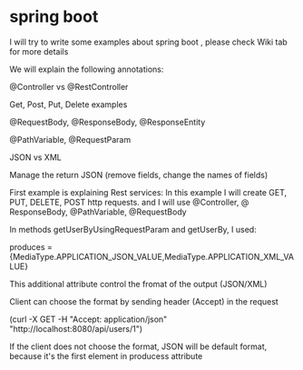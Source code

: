 # spring boot
I will try to write some examples about spring boot , please check Wiki tab for more details

We will explain the following annotations:

@Controller vs @RestController

Get, Post, Put, Delete examples

@RequestBody, @ResponseBody, @ResponseEntity

@PathVariable, @RequestParam

JSON vs XML

Manage the return JSON (remove fields, change the names of fields)

First example is explaining Rest services: In this example I will create GET, PUT, DELETE, POST http requests.
and I will use @Controller, @ ResponseBody, @PathVariable, @RequestBody

In methods getUserByUsingRequestParam and getUserBy, I used:

produces = {MediaType.APPLICATION_JSON_VALUE,MediaType.APPLICATION_XML_VALUE}

This additional attribute control the fromat of the output (JSON/XML)

Client can choose the format by sending header (Accept) in the request

(curl -X GET -H "Accept: application/json"  "http://localhost:8080/api/users/1")

If the client does not choose the format, JSON will be default format, because it's the first element in producess attribute
